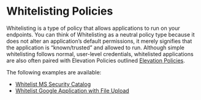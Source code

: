 [title]: # (Whitelisting)
[tags]: # (elevate)
[priority]: # (4600)
# Whitelisting Policies

Whitelisting is a type of policy that allows applications to run on your endpoints. You can think of Whitelisting as a neutral policy type because it does not alter an application’s default permissions, it merely signifies that the application is “known/trusted” and allowed to run. Although simple whitelisting follows normal, user-level credentials, whitelisted applications are also often paired with Elevation Policies outlined [Elevation Policies](elevation-policies.md).

The following examples are available:

* [Whitelist MS Security Catalog](wl-ms-sec-cat.md)
* [Whitelist Google Application with File Upload](wl-g-app-file-up.md)
